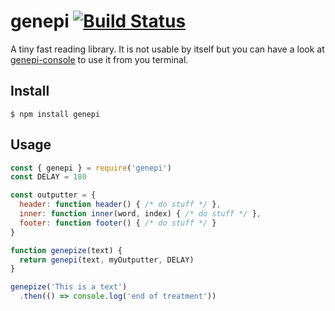 # genepi [![Build Status](https://travis-ci.org/gliluaume/genepi.svg?branch=master)](https://travis-ci.org/gliluaume/genepi)
A tiny fast reading library. It is not usable by itself but you can have a look at [genepi-console](https://github.com/gliluaume/genepi-console) to use it from you terminal.

## Install
```
$ npm install genepi
```

## Usage
```js
const { genepi } = require('genepi')
const DELAY = 180

const outputter = {
  header: function header() { /* do stuff */ },
  inner: function inner(word, index) { /* do stuff */ },
  footer: function footer() { /* do stuff */ }
}

function genepize(text) {
  return genepi(text, myOutputter, DELAY)
}

genepize('This is a text')
  .then(() => console.log('end of treatment'))
```
